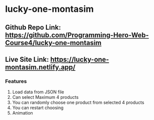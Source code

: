 # lucky-one-montasim

## Github Repo Link: https://github.com/Programming-Hero-Web-Course4/lucky-one-montasim

## Live Site Link: https://lucky-one-montasim.netlify.app/

### Features

1. Load data from JSON file
2. Can select Maximum 4 products
3. You can randomly choose one product from selected 4 products
4. You can restart choosing
5. Animation
